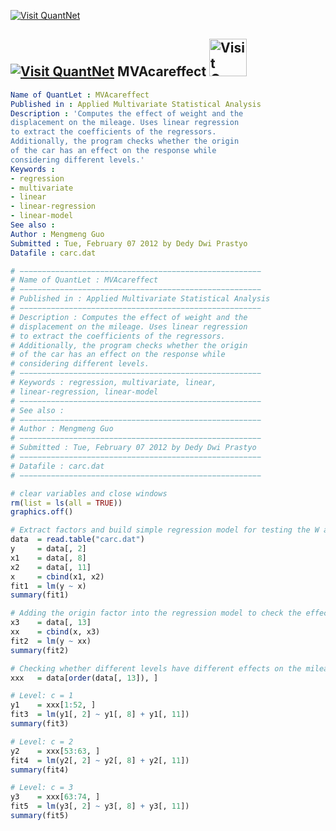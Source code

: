 
[<img src="https://github.com/QuantLet/Styleguide-and-Validation-procedure/blob/master/pictures/banner.png" alt="Visit QuantNet">](http://quantlet.de/index.php?p=info)

## [<img src="https://github.com/QuantLet/Styleguide-and-Validation-procedure/blob/master/pictures/qloqo.png" alt="Visit QuantNet">](http://quantlet.de/) **MVAcareffect** [<img src="https://github.com/QuantLet/Styleguide-and-Validation-procedure/blob/master/pictures/QN2.png" width="60" alt="Visit QuantNet 2.0">](http://quantlet.de/d3/ia)

```yaml
Name of QuantLet : MVAcareffect
Published in : Applied Multivariate Statistical Analysis
Description : 'Computes the effect of weight and the
displacement on the mileage. Uses linear regression
to extract the coefficients of the regressors.
Additionally, the program checks whether the origin
of the car has an effect on the response while
considering different levels.'
Keywords :
- regression
- multivariate
- linear
- linear-regression
- linear-model
See also :
Author : Mengmeng Guo
Submitted : Tue, February 07 2012 by Dedy Dwi Prastyo
Datafile : carc.dat
```


```r
# −−−−−−−−−−−−−−−−−−−−−−−−−−−−−−−−−−−−−−−−−−−−−−−−−−−−−−
# Name of QuantLet : MVAcareffect
# −−−−−−−−−−−−−−−−−−−−−−−−−−−−−−−−−−−−−−−−−−−−−−−−−−−−−−
# Published in : Applied Multivariate Statistical Analysis
# −−−−−−−−−−−−−−−−−−−−−−−−−−−−−−−−−−−−−−−−−−−−−−−−−−−−−−
# Description : Computes the effect of weight and the 
# displacement on the mileage. Uses linear regression
# to extract the coefficients of the regressors. 
# Additionally, the program checks whether the origin
# of the car has an effect on the response while 
# considering different levels.
# −−−−−−−−−−−−−−−−−−−−−−−−−−−−−−−−−−−−−−−−−−−−−−−−−−−−−−
# Keywords : regression, multivariate, linear, 
# linear-regression, linear-model
# −−−−−−−−−−−−−−−−−−−−−−−−−−−−−−−−−−−−−−−−−−−−−−−−−−−−−−
# See also : 
# −−−−−−−−−−−−−−−−−−−−−−−−−−−−−−−−−−−−−−−−−−−−−−−−−−−−−−
# Author : Mengmeng Guo
# −−−−−−−−−−−−−−−−−−−−−−−−−−−−−−−−−−−−−−−−−−−−−−−−−−−−−−
# Submitted : Tue, February 07 2012 by Dedy Dwi Prastyo
# −−−−−−−−−−−−−−−−−−−−−−−−−−−−−−−−−−−−−−−−−−−−−−−−−−−−−−
# Datafile : carc.dat
# −−−−−−−−−−−−−−−−−−−−−−−−−−−−−−−−−−−−−−−−−−−−−−−−−−−−−−

# clear variables and close windows
rm(list = ls(all = TRUE))
graphics.off()

# Extract factors and build simple regression model for testing the W and D on effect of M
data  = read.table("carc.dat")
y     = data[, 2]
x1    = data[, 8]
x2    = data[, 11]
x     = cbind(x1, x2)
fit1  = lm(y ~ x)
summary(fit1)

# Adding the origin factor into the regression model to check the effect
x3    = data[, 13]
xx    = cbind(x, x3)
fit2  = lm(y ~ xx)
summary(fit2)

# Checking whether different levels have different effects on the mileage
xxx   = data[order(data[, 13]), ]

# Level: c = 1
y1    = xxx[1:52, ]
fit3  = lm(y1[, 2] ~ y1[, 8] + y1[, 11])
summary(fit3)

# Level: c = 2
y2    = xxx[53:63, ]
fit4  = lm(y2[, 2] ~ y2[, 8] + y2[, 11])
summary(fit4)

# Level: c = 3
y3    = xxx[63:74, ]
fit5  = lm(y3[, 2] ~ y3[, 8] + y3[, 11])
summary(fit5)

```

